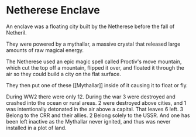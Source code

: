 # Netherese Enclave
An enclave was a floating city built by the Netherese before the fall of Netheril.

They were powered by a mythallar, a massive crystal that released large amounts of raw magical energy.

The Netherese used an epic magic spell called Proctiv's move mountain, which cut the top off a mountain, flipped it over, and floated it through the air so they could build a city on the flat surface.

They then put one of these [[Mythallar]] inside of it causing it to float or fly.

During WW2 there were only 12. During the war 3 were destroyed and crashed into the ocean or rural areas. 2 were destroyed above cities, and 1 was intentionally detonated in the air above a capital. That leaves 6 left. 3 Belong to the CRR and their allies. 2 Belong solely to the USSR. And one has been left inactive as the Mythallar never ignited, and thus was never installed in a plot of land. 